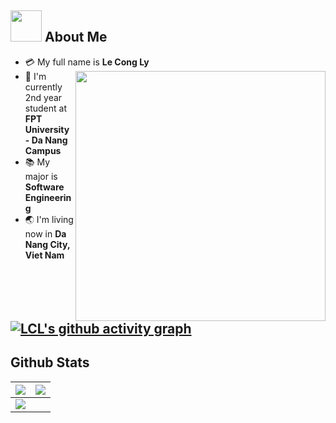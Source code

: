 
## <img src="https://raw.githubusercontent.com/nixin72/nixin72/master/wave.gif" width="50px"></img> About Me

- :credit_card: My full name is **Le Cong Ly** <img src="https://i.pinimg.com/originals/df/1a/ff/df1aff8395678d11b99b575f0e3b19d5.gif" width="400" align="right"/>
- :school: I'm currently 2nd year student at **FPT University - Da Nang Campus**
- :books: My major is **Software Engineering**
- :earth_asia: I'm living now in **Da Nang City, Viet Nam**
<!-- - :sweat_smile: I'm a newbie in coding, know C and Java language. Now I'm focus on learning Web Development.
- :monocle_face: I'm interested in coding, sleeping, and watching film
- :sunglasses: My quote is ***"It's never too late - never too late to start over, never too late to be happy"*** 
- :ok_hand: Fun fact: have problem :point_right: sleep, happy :point_right: sleep, sad :point_right: sleep ~~ everything :point_right: sleep
 -->

[![LCL's github activity graph](https://activity-graph.herokuapp.com/graph?username=lecongly&theme=xcode)](https://git.io/lecongly)
----

## Github Stats

<img src="https://github-readme-stats.vercel.app/api?username=lecongly&&show_icons=true&count_private=true&theme=github_dark">|<img src="https://github-readme-streak-stats.herokuapp.com/?user=lecongly&theme=blueberry_duo"/>
|---|---|
<img src="https://github-readme-stats.vercel.app/api/top-langs/?username=lecongly&layout=compact&theme=github_dark"/>|
